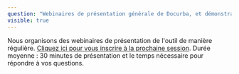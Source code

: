 ```yaml
---
question: "Webinaires de présentation générale de Docurba, et démonstration des fonctionnalités."
visible: true
---
```


Nous organisons des webinaires de présentation de l'outil de manière régulière. [Cliquez ici pour vous inscrire à la prochaine session](https://tally.so/r/mBKlg4). 
Durée moyenne : 30 minutes de présentation et le temps nécessaire pour répondre à vos questions. 
